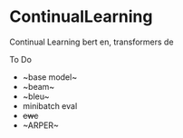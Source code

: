 # ContinualLearning
Continual Learning
bert en, transformers de

To Do
- ~base model~
- ~beam~
- ~bleu~
- minibatch eval
- ~~ewc~~
- ~ARPER~
